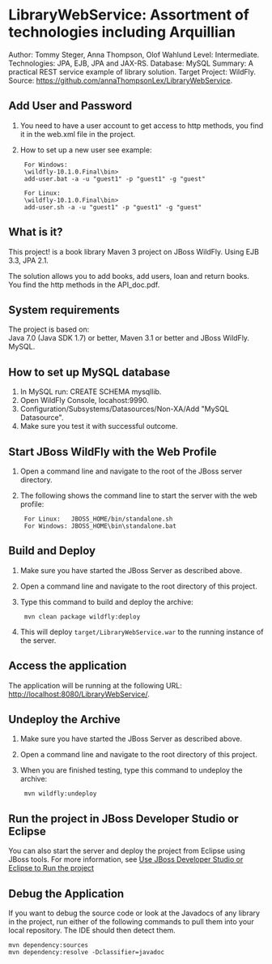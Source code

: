 LibraryWebService: Assortment of technologies including Arquillian
========================
Author: Tommy Steger, Anna Thompson, Olof Wahlund
Level: Intermediate.
Technologies: JPA, EJB, JPA and JAX-RS.
Database: MySQL
Summary: A practical REST service example of library solution.
Target Project: WildFly.
Source: <https://github.com/annaThompsonLex/LibraryWebService>.

Add User and Password
-----------
1. You need to have a user account to get access to http methods, you find it in the web.xml file in the project.
2. How to set up a new user see example:

        For Windows:
        \wildfly-10.1.0.Final\bin>
        add-user.bat -a -u "guest1" -p "guest1" -g "guest"

        For Linux:
        \wildfly-10.1.0.Final\bin>
        add-user.sh -a -u "guest1" -p "guest1" -g "guest"

What is it?
-----------

This project! is a book library Maven 3 project on JBoss WildFly.
Using  EJB 3.3, JPA 2.1. 

The solution allows you to add books, add users, loan and return books. 
You find the http methods in the  API_doc.pdf.

System requirements
-------------------

The project is based on:  
Java 7.0 (Java SDK 1.7) or better, Maven 3.1 or better and JBoss WildFly.
MySQL.


How to set up MySQL database
-------------------------

1. In MySQL run: CREATE SCHEMA mysqllib.
2. Open  WildFly Console, locahost:9990.
3. Configuration/Subsystems/Datasources/Non-XA/Add "MySQL Datasource".
4. Make sure you test it with successful outcome.

Start JBoss WildFly with the Web Profile
-------------------------

1. Open a command line and navigate to the root of the JBoss server directory.
2. The following shows the command line to start the server with the web profile:

        For Linux:   JBOSS_HOME/bin/standalone.sh
        For Windows: JBOSS_HOME\bin\standalone.bat

 
Build and Deploy
-------------------------

1. Make sure you have started the JBoss Server as described above.
2. Open a command line and navigate to the root directory of this project.
3. Type this command to build and deploy the archive:

        mvn clean package wildfly:deploy

4. This will deploy `target/LibraryWebService.war` to the running instance of the server.
 

Access the application 
---------------------

The application will be running at the following URL: <http://localhost:8080/LibraryWebService/>.


Undeploy the Archive
--------------------

1. Make sure you have started the JBoss Server as described above.
2. Open a command line and navigate to the root directory of this project.
3. When you are finished testing, type this command to undeploy the archive:

        mvn wildfly:undeploy


Run the project in JBoss Developer Studio or Eclipse
-------------------------------------
You can also start the server and deploy the project from Eclipse using JBoss tools. For more information, see [Use JBoss Developer Studio or Eclipse to Run the project](https://github.com/jboss-developer/jboss-developer-shared-resources/blob/master/guides/USE_JBDS.md) 


Debug the Application
------------------------------------

If you want to debug the source code or look at the Javadocs of any library in the project, run either of the following commands to pull them into your local repository. The IDE should then detect them.

    mvn dependency:sources
    mvn dependency:resolve -Dclassifier=javadoc
    
    
    
    
    
